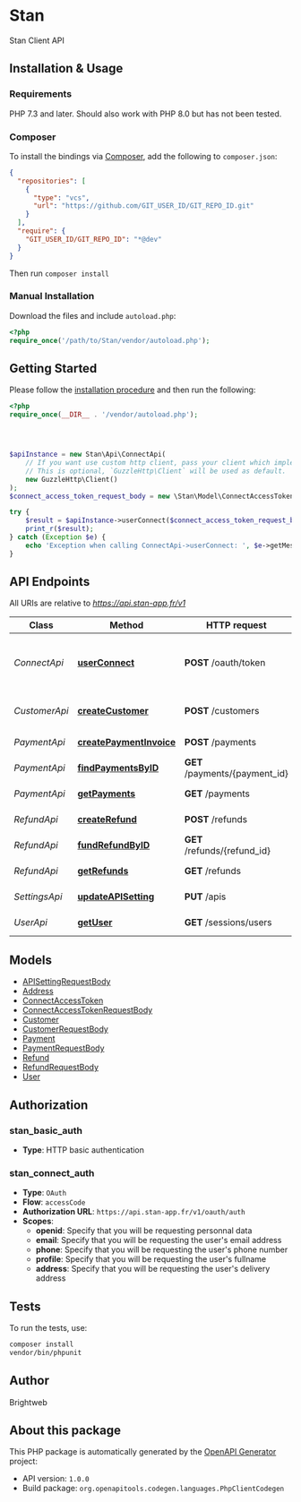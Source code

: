 # Stan

Stan Client API


## Installation & Usage

### Requirements

PHP 7.3 and later.
Should also work with PHP 8.0 but has not been tested.

### Composer

To install the bindings via [Composer](https://getcomposer.org/), add the following to `composer.json`:

```json
{
  "repositories": [
    {
      "type": "vcs",
      "url": "https://github.com/GIT_USER_ID/GIT_REPO_ID.git"
    }
  ],
  "require": {
    "GIT_USER_ID/GIT_REPO_ID": "*@dev"
  }
}
```

Then run `composer install`

### Manual Installation

Download the files and include `autoload.php`:

```php
<?php
require_once('/path/to/Stan/vendor/autoload.php');
```

## Getting Started

Please follow the [installation procedure](#installation--usage) and then run the following:

```php
<?php
require_once(__DIR__ . '/vendor/autoload.php');




$apiInstance = new Stan\Api\ConnectApi(
    // If you want use custom http client, pass your client which implements `GuzzleHttp\ClientInterface`.
    // This is optional, `GuzzleHttp\Client` will be used as default.
    new GuzzleHttp\Client()
);
$connect_access_token_request_body = new \Stan\Model\ConnectAccessTokenRequestBody(); // \Stan\Model\ConnectAccessTokenRequestBody

try {
    $result = $apiInstance->userConnect($connect_access_token_request_body);
    print_r($result);
} catch (Exception $e) {
    echo 'Exception when calling ConnectApi->userConnect: ', $e->getMessage(), PHP_EOL;
}

```

## API Endpoints

All URIs are relative to *https://api.stan-app.fr/v1*

Class | Method | HTTP request | Description
------------ | ------------- | ------------- | -------------
*ConnectApi* | [**userConnect**](docs/Api/ConnectApi.md#userconnect) | **POST** /oauth/token | Create an access token to request user&#39;s infos
*CustomerApi* | [**createCustomer**](docs/Api/CustomerApi.md#createcustomer) | **POST** /customers | Create a new customer
*PaymentApi* | [**createPaymentInvoice**](docs/Api/PaymentApi.md#createpaymentinvoice) | **POST** /payments | Create a payment
*PaymentApi* | [**findPaymentsByID**](docs/Api/PaymentApi.md#findpaymentsbyid) | **GET** /payments/{payment_id} | Get a payment
*PaymentApi* | [**getPayments**](docs/Api/PaymentApi.md#getpayments) | **GET** /payments | Get all payments
*RefundApi* | [**createRefund**](docs/Api/RefundApi.md#createrefund) | **POST** /refunds | Create a refund
*RefundApi* | [**fundRefundByID**](docs/Api/RefundApi.md#fundrefundbyid) | **GET** /refunds/{refund_id} | Get a refund
*RefundApi* | [**getRefunds**](docs/Api/RefundApi.md#getrefunds) | **GET** /refunds | Get all refunds
*SettingsApi* | [**updateAPISetting**](docs/Api/SettingsApi.md#updateapisetting) | **PUT** /apis | Updates API settings
*UserApi* | [**getUser**](docs/Api/UserApi.md#getuser) | **GET** /sessions/users | Get user infos

## Models

- [APISettingRequestBody](docs/Model/APISettingRequestBody.md)
- [Address](docs/Model/Address.md)
- [ConnectAccessToken](docs/Model/ConnectAccessToken.md)
- [ConnectAccessTokenRequestBody](docs/Model/ConnectAccessTokenRequestBody.md)
- [Customer](docs/Model/Customer.md)
- [CustomerRequestBody](docs/Model/CustomerRequestBody.md)
- [Payment](docs/Model/Payment.md)
- [PaymentRequestBody](docs/Model/PaymentRequestBody.md)
- [Refund](docs/Model/Refund.md)
- [RefundRequestBody](docs/Model/RefundRequestBody.md)
- [User](docs/Model/User.md)

## Authorization

### stan_basic_auth

- **Type**: HTTP basic authentication


### stan_connect_auth

- **Type**: `OAuth`
- **Flow**: `accessCode`
- **Authorization URL**: `https://api.stan-app.fr/v1/oauth/auth`
- **Scopes**: 
    - **openid**: Specify that you will be requesting personnal data
    - **email**: Specify that you will be requesting the user's email address
    - **phone**: Specify that you will be requesting the user's phone number
    - **profile**: Specify that you will be requesting the user's fullname
    - **address**: Specify that you will be requesting the user's delivery address

## Tests

To run the tests, use:

```bash
composer install
vendor/bin/phpunit
```

## Author

Brightweb

## About this package

This PHP package is automatically generated by the [OpenAPI Generator](https://openapi-generator.tech) project:

- API version: `1.0.0`
- Build package: `org.openapitools.codegen.languages.PhpClientCodegen`
